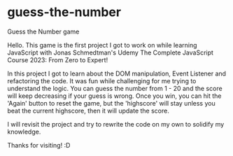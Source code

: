 # guess-the-number
Guess the Number game

Hello. This game is the first project I got to work on while learning JavaScript with Jonas Schmedtman's Udemy The Complete JavaScript Course 2023: From Zero to Expert!

In this project I got to learn about the DOM manipulation, Event Listener and refactoring the code. It was fun while challenging for me trying to understand the logic.
You can guess the number from 1 - 20 and the score will keep decreasing if your guess is wrong. Once you win, you can hit the 'Again' button to reset the game, but the 'highscore' will stay unless you beat the current highscore, then it will update the score.

I will revisit the project and try to rewrite the code on my own to solidify my knowledge.

Thanks for visiting! :D
